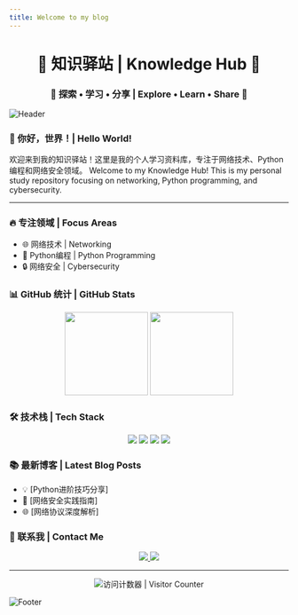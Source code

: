 ```yaml
---
title: Welcome to my blog
---
```

<div align="center">
    <h1>🌟 知识驿站 | Knowledge Hub 🌟</h1>
    <h3>🚀 探索 • 学习 • 分享 | Explore • Learn • Share 🚀</h3>
</div>

![Header](https://capsule-render.vercel.app/api?type=waving&color=gradient&height=200&section=header&text=Flamesusr&fontSize=80)

### 👋 你好，世界！| Hello World!

欢迎来到我的知识驿站！这里是我的个人学习资料库，专注于网络技术、Python编程和网络安全领域。
Welcome to my Knowledge Hub! This is my personal study repository focusing on networking, Python programming, and cybersecurity.

---

### 🔥 专注领域 | Focus Areas

- 🌐 网络技术 | Networking
- 🐍 Python编程 | Python Programming
- 🔒 网络安全 | Cybersecurity

### 📊 GitHub 统计 | GitHub Stats

<div align="center">
    <img height="150px" src="https://github-readme-stats.vercel.app/api?username=Flamesusr&show_icons=true&theme=radical"/>
    <img height="150px" src="https://github-readme-stats.vercel.app/api/top-langs/?username=Flamesusr&layout=compact&theme=radical"/>
</div>

### 🛠️ 技术栈 | Tech Stack

<div align="center">
    <img src="https://img.shields.io/badge/-Python-3776AB?style=flat-square&logo=Python&logoColor=white"/>
    <img src="https://img.shields.io/badge/-Linux-FCC624?style=flat-square&logo=Linux&logoColor=black"/>
    <img src="https://img.shields.io/badge/-Docker-2496ED?style=flat-square&logo=Docker&logoColor=white"/>
    <img src="https://img.shields.io/badge/-Git-F05032?style=flat-square&logo=Git&logoColor=white"/>
</div>

### 📚 最新博客 | Latest Blog Posts
<!-- BLOG-POST-LIST:START -->
- 💡 [Python进阶技巧分享]
- 🔐 [网络安全实践指南]
- 🌐 [网络协议深度解析]
<!-- BLOG-POST-LIST:END -->

### 🤝 联系我 | Contact Me

<div align="center">
    <a href="mailto:your.email@example.com">
        <img src="https://img.shields.io/badge/-Email-D14836?style=flat-square&logo=Gmail&logoColor=white"/>
    </a>
    <a href="https://github.com/Flamesusr">
        <img src="https://img.shields.io/badge/-GitHub-181717?style=flat-square&logo=GitHub&logoColor=white"/>
    </a>
</div>

---

<div align="center">
    <img src="https://profile-counter.glitch.me/Flamesusr/count.svg" alt="访问计数器 | Visitor Counter"/>
</div>

![Footer](https://capsule-render.vercel.app/api?type=waving&color=gradient&height=100&section=footer)
